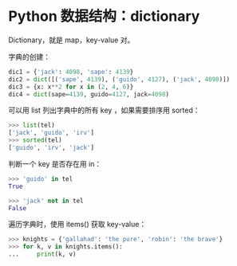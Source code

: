 # Python 数据结构：dictionary

Dictionary，就是 map，key-value 对。

字典的创建：

```python
dic1 = {'jack': 4098, 'sape': 4139}
dic2 = dict([('sape', 4139), ('guido', 4127), ('jack', 4098)])
dic3 = {x: x**2 for x in (2, 4, 6)}
dic4 = dict(sape=4139, guido=4127, jack=4098)
```

可以用 list 列出字典中的所有 key ，如果需要排序用 sorted：

```python
>>> list(tel)
['jack', 'guido', 'irv']
>>> sorted(tel)
['guido', 'irv', 'jack']
```

判断一个 key 是否存在用 in：

```python
>>> 'guido' in tel
True

>>> 'jack' not in tel
False
```

遍历字典时，使用 items() 获取  key-value：

```python
>>> knights = {'gallahad': 'the pure', 'robin': 'the brave'}
>>> for k, v in knights.items():
...     print(k, v)
```
